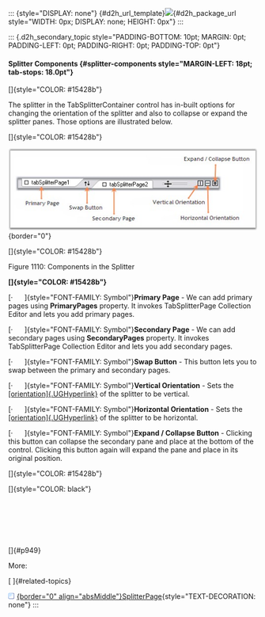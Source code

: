 ::: {style="DISPLAY: none"}
[](ms-xhelp:///?Id=d2h_url_template){#d2h_url_template}![](!package_url!){#d2h_package_url style="WIDTH: 0px; DISPLAY: none; HEIGHT: 0px"}
:::

::: {.d2h_secondary_topic style="PADDING-BOTTOM: 10pt; MARGIN: 0pt; PADDING-LEFT: 0pt; PADDING-RIGHT: 0pt; PADDING-TOP: 0pt"}
#### Splitter Components {#splitter-components style="MARGIN-LEFT: 18pt; tab-stops: 18.0pt"}

[]{style="COLOR: #15428b"} 

The splitter in the TabSplitterContainer control has in-built options for changing the orientation of the splitter and also to collapse or expand the splitter panes. Those options are illustrated below.

[]{style="COLOR: #15428b"} 

![](ImagesExt/image76_1088.jpg){border="0"}

[]{style="COLOR: #15428b"} 

Figure 1110: Components in the Splitter

**[]{style="COLOR: #15428b"}** 

[·      ]{style="FONT-FAMILY: Symbol"}**Primary Page** - We can add primary pages using **PrimaryPages** property. It invokes TabSplitterPage Collection Editor and lets you add primary pages.

[·      ]{style="FONT-FAMILY: Symbol"}**Secondary Page** - We can add secondary pages using **SecondaryPages** property. It invokes TabSplitterPage Collection Editor and lets you add secondary pages.

[·      ]{style="FONT-FAMILY: Symbol"}**Swap Button** - This button lets you to swap between the primary and secondary pages.

[·      ]{style="FONT-FAMILY: Symbol"}**Vertical Orientation** - Sets the [[orientation]{.UGHyperlink}](../../../../../../../../Documents%20and%20Settings/sylviap/Desktop/Tools%20-%20Part%202.docx#_Orientation) of the splitter to be vertical.

[·      ]{style="FONT-FAMILY: Symbol"}**Horizontal Orientation** - Sets the [[orientation]{.UGHyperlink}](../../../../../../../../Documents%20and%20Settings/sylviap/Desktop/Tools%20-%20Part%202.docx#_Orientation) of the splitter to be horizontal.

[·      ]{style="FONT-FAMILY: Symbol"}**Expand / Collapse Button** - Clicking this button can collapse the secondary pane and place at the bottom of the control. Clicking this button again will expand the pane and place in its original position.

[]{style="COLOR: #15428b"} 

[]{style="COLOR: black"} 

 

 

 

[]{#p949} 

More:

[ ]{#related-topics}

[![](button.gif){border="0" align="absMiddle"}SplitterPage](ms-xhelp:///?Id=71198629-754a-4b76-8b0e-8bdc6bdbed8d){style="TEXT-DECORATION: none"}
:::
